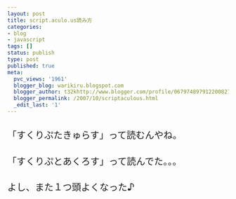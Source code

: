 ```yaml
---
layout: post
title: script.aculo.us読み方
categories:
- blog
- javascript
tags: []
status: publish
type: post
published: true
meta:
  pvc_views: '1961'
  blogger_blog: warikiru.blogspot.com
  blogger_author: t32khttp://www.blogger.com/profile/06797489791220082722noreply@blogger.com
  blogger_permalink: /2007/10/scriptaculous.html
  _edit_last: '1'
---
```

<h2 style="font-weight: normal;"><span class="title"><span class="furigana">「すくりぷたきゅらす」って読むんやね。</span></span></h2><h2 style="font-weight: normal;">「すくりぷとあくろす」って読んでた。。。</h2><h2 style="font-weight: normal;">よし、また１つ頭よくなった♪<span class="title"><span class="furigana"><br /><br /><br /></span></span></h2>
